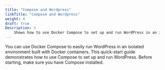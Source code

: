 ```yaml
---
title: "Compose and Wordpress"
linkTitle: "Compose and Wordpress"
weight: 4
draft: true
Description: >
    Shows how to use Docker Compose to set up and run WordPress in an isolated environment with Docker containers.
---
```


You can use Docker Compose to easily run WordPress in an isolated environment built with Docker containers. This quick-start guide demonstrates how to use Compose to set up and run WordPress. Before starting, make sure you have Compose installed.

<!-- https://docs.docker.com/samples/wordpress/ -->
